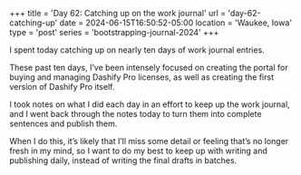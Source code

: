 +++
title = 'Day 62: Catching up on the work journal'
url = 'day-62-catching-up'
date = 2024-06-15T16:50:52-05:00
location = 'Waukee, Iowa'
type = 'post'
series = 'bootstrapping-journal-2024'
+++

I spent today catching up on nearly ten days of work journal entries.

These past ten days, I’ve been intensely focused on creating the portal for buying and managing Dashify Pro licenses, as well as creating the first version of Dashify Pro itself.

I took notes on what I did each day in an effort to keep up the work journal, and I went back through the notes today to turn them into complete sentences and publish them.

When I do this, it’s likely that I’ll miss some detail or feeling that’s no longer fresh in my mind, so I want to do my best to keep up with writing and publishing daily, instead of writing the final drafts in batches.
